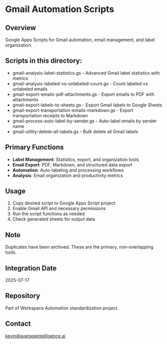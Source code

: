 # Gmail Automation Scripts

## Overview
Google Apps Scripts for Gmail automation, email management, and label organization.

## Scripts in this directory:
- gmail-analysis-label-statistics.gs - Advanced Gmail label statistics with metrics
- gmail-analysis-labeled-vs-unlabeled-count.gs - Count labeled vs unlabeled emails  
- gmail-export-emails-pdf-attachments.gs - Export emails to PDF with attachments
- gmail-export-labels-to-sheets.gs - Export Gmail labels to Google Sheets
- gmail-export-transportation-emails-markdown.gs - Export transportation receipts to Markdown
- gmail-process-auto-label-by-sender.gs - Auto-label emails by sender name
- gmail-utility-delete-all-labels.gs - Bulk delete all Gmail labels

## Primary Functions
- **Label Management**: Statistics, export, and organization tools
- **Email Export**: PDF, Markdown, and structured data export
- **Automation**: Auto-labeling and processing workflows
- **Analysis**: Email organization and productivity metrics

## Usage
1. Copy desired script to Google Apps Script project
2. Enable Gmail API and necessary permissions  
3. Run the script functions as needed
4. Check generated sheets for output data

## Note
Duplicates have been archived. These are the primary, non-overlapping tools.

## Integration Date
2025-07-17

## Repository
Part of Workspace Automation standardization project.

## Contact
kevin@averageintelligence.ai
